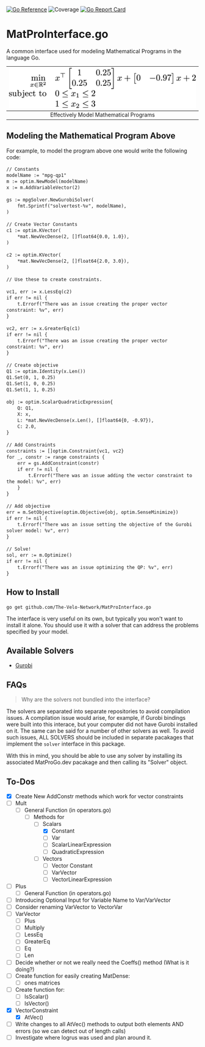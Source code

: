 [![Go Reference](https://pkg.go.dev/badge/github.com/MatProGo-dev/MatProInterface.go.svg)](https://pkg.go.dev/github.com/MatProGo-dev/MatProInterface.go)
![Coverage](https://img.shields.io/badge/Coverage-66.4%25-yellow)
[![Go Report Card](https://goreportcard.com/badge/github.com/MatProGo-dev/MatProInterface.go)](https://goreportcard.com/report/github.com/MatProGo-dev/MatProInterface.go)

# MatProInterface.go
A common interface used for modeling Mathematical Programs in the language Go.

| ![](images/scalar-range-optimization1.png) |
|:------------------------------------------:|
|  Effectively Model Mathematical Programs   |


## Modeling the Mathematical Program Above
For example, to model the program above one would write the following code:
```
// Constants
modelName := "mpg-qp1"
m := optim.NewModel(modelName)
x := m.AddVariableVector(2)

gs := mpgSolver.NewGurobiSolver(
    fmt.Sprintf("solvertest-%v", modelName),
)

// Create Vector Constants
c1 := optim.KVector(
    *mat.NewVecDense(2, []float64{0.0, 1.0}),
)

c2 := optim.KVector(
    *mat.NewVecDense(2, []float64{2.0, 3.0}),
)

// Use these to create constraints.

vc1, err := x.LessEq(c2)
if err != nil {
    t.Errorf("There was an issue creating the proper vector constraint: %v", err)
}

vc2, err := x.GreaterEq(c1)
if err != nil {
    t.Errorf("There was an issue creating the proper vector constraint: %v", err)
}

// Create objective
Q1 := optim.Identity(x.Len())
Q1.Set(0, 1, 0.25)
Q1.Set(1, 0, 0.25)
Q1.Set(1, 1, 0.25)

obj := optim.ScalarQuadraticExpression{
    Q: Q1,
    X: x,
    L: *mat.NewVecDense(x.Len(), []float64{0, -0.97}),
    C: 2.0,
}

// Add Constraints
constraints := []optim.Constraint{vc1, vc2}
for _, constr := range constraints {
    err = gs.AddConstraint(constr)
    if err != nil {
        t.Errorf("There was an issue adding the vector constraint to the model: %v", err)
    }
}

// Add objective
err = m.SetObjective(optim.Objective{obj, optim.SenseMinimize})
if err != nil {
    t.Errorf("There was an issue setting the objective of the Gurobi solver model: %v", err)
}

// Solve!
sol, err := m.Optimize()
if err != nil {
    t.Errorf("There was an issue optimizing the QP: %v", err)
}
```

## How to Install

```
go get github.com/The-Velo-Network/MatProInterface.go
```

The interface is very useful on its own, but typically you won't want to install it alone.
You should use it with a solver that can address the problems specified
by your model.

## Available Solvers

- [Gurobi](https://github.com/MatProGo-dev/Gurobi.go)

## FAQs

> Why are the solvers not bundled into the interface?

The solvers are separated into separate repositories to avoid compilation issues.
A compilation issue would arise, for example, if Gurobi bindings were built into this interace,
but your computer did not have Gurobi installed on it. The same can be said for a number of other
solvers as well. To avoid such issues, ALL SOLVERS should be included in separate pacakages
that implement the `solver` interface in this package.

With this in mind, you should be able to use any solver by installing its associated
MatProGo.dev pacakage and then calling its "Solver" object.

## To-Dos

* [X] Create New AddConstr methods which work for vector constraints
* [ ] Mult
  * [ ] General Function (in operators.go)
    * [ ] Methods for
        * [ ] Scalars
            * [X] Constant
            * [ ] Var
            * [ ] ScalarLinearExpression
            * [ ] QuadraticExpression
        * [ ] Vectors
            * [ ] Vector Constant
            * [ ] VarVector
            * [ ] VectorLinearExpression
* [ ] Plus
    * [ ] General Function (in operators.go)
* [ ] Introducing Optional Input for Variable Name to Var/VarVector
* [ ] Consider renaming VarVector to VectorVar
* [ ] VarVector
    * [ ] Plus
    * [ ] Multiply
    * [ ] LessEq
    * [ ] GreaterEq
    * [ ] Eq
    * [ ] Len
* [ ] Decide whether or not we really need the Coeffs() method (What is it doing?)
* [ ] Create function for easily creating MatDense:
    * [ ] ones matrices
* [ ] Create function for:
    * [ ] IsScalar()
    * [ ] IsVector()
* [X] VectorConstraint
    * [X] AtVec()
* [ ] Write changes to all AtVec() methods to output both elements AND errors (so we can detect out of length calls)
* [ ] Investigate where logrus was used and plan around it.